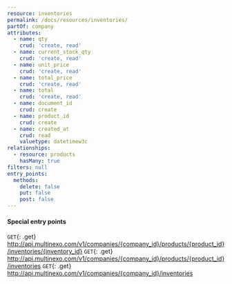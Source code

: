 ```yaml
---
resource: inventories
permalink: /docs/resources/inventories/
partOf: company
attributes:
  - name: qty
    crud: 'create, read'
  - name: current_stock_qty
    crud: 'create, read'
  - name: unit_price
    crud: 'create, read'
  - name: total_price
    crud: 'create, read'
  - name: total
    crud: 'create, read'
  - name: document_id
    crud: create
  - name: product_id
    crud: create
  - name: created_at
    crud: read
    valuetype: datetimew3c
relationships:
  - resource: products
    hasMany: true
filters: null
entry_points:
  methods:
    delete: false
    put: false
    post: false
---
```


#### Special entry points

`GET`{: .get} http://api.multinexo.com/v1/companies/{company_id}/products/{product_id}/inventories/{inventory_id}
`GET`{: .get} http://api.multinexo.com/v1/companies/{company_id}/products/{product_id}/inventories
`GET`{: .get} http://api.multinexo.com/v1/companies/{company_id}/inventories

